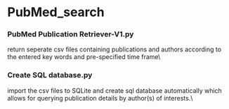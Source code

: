 # PubMed_search
### PubMed Publication Retriever-V1.py 
return seperate csv files containing publications and authors according to the entered key words and pre-specified time frame\ 
### Create SQL database.py 
import the csv files to SQLite and create sql database automatically which allows for querying publication details by author(s) of interests.\
